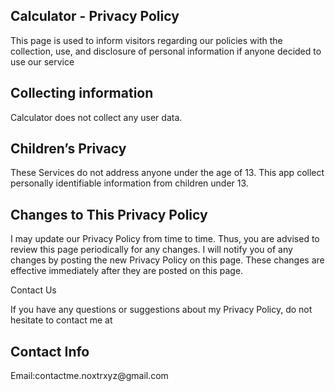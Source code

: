 <h2>Calculator - Privacy Policy</h2>

 This page is used to inform visitors regarding our policies with the collection, use, and disclosure of personal information if anyone decided to use our service

<h2>Collecting information</h2>
Calculator does not collect any user data.


<h2>Children’s Privacy</h2>

These Services do not address anyone under the age of 13. This app collect personally identifiable information from children under 13. 

<h2>Changes to This Privacy Policy</h2>

I may update our Privacy Policy from time to time. Thus, you are advised to review this page periodically for any changes. I will notify you of any changes by posting the new Privacy Policy on this page. These changes are effective immediately after they are posted on this page.

Contact Us

If you have any questions or suggestions about my Privacy Policy, do not hesitate to contact me at 

<h2>Contact Info</h2>
Email:contactme.noxtrxyz@gmail.com
